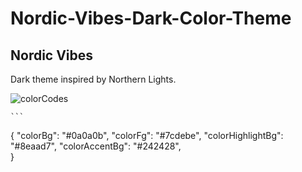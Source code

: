 # Nordic-Vibes-Dark-Color-Theme

## Nordic Vibes

Dark theme inspired by Northern Lights.

![colorCodes](https://github.com/yigitsr/Nordic-Vibes-Dark-Color-Theme/assets/55548182/780f89ca-c5e8-4b77-b815-124233c401f7)


	```
{
  "colorBg": "#0a0a0b",
  "colorFg": "#7cdebe",
  "colorHighlightBg": "#8eaad7",
  "colorAccentBg": "#242428",   
}
```
